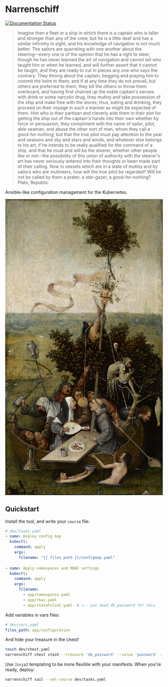 # Narrenschiff

[![Documentation Status](https://readthedocs.org/projects/narrenschiff/badge/?version=latest)](https://narrenschiff.readthedocs.io/en/latest/?badge=latest)

> Imagine then a fleet or a ship in which there is a captain who is taller and stronger than any of the crew, but he is a little deaf and has a similar infirmity in sight, and his knowledge of navigation is not much better. The sailors are quarreling with one another about the steering––every one is of the opinion that he has a right to steer, though he has never learned the art of navigation and cannot tell who taught him or when he learned, and will further assert that it cannot be taught, and they are ready to cut in pieces any one who says the contrary. They throng about the captain, begging and praying him to commit the helm to them; and if at any time they do not prevail, but others are preferred to them, they kill the others or throw them overboard, and having first chained up the noble captain's senses with drink or some narcotic drug, they mutiny and take possession of the ship and make free with the stores; thus, eating and drinking, they proceed on their voyage in such a manner as might be expected of them. Him who is their partisan and cleverly aids them in their plot for getting the ship out of the captain's hands into their own whether by force or persuasion, they compliment with the name of sailor, pilot, able seaman, and abuse the other sort of man, whom they call a good-for-nothing; but that the true pilot must pay attention to the year and seasons and sky and stars and winds, and whatever else belongs to his art, if he intends to be really qualified for the command of a ship, and that he must and will be the steerer, whether other people like or not––the possibility of this union of authority with the steerer's art has never seriously entered into their thoughts or been made part of their calling. Now in vessels which are in a state of mutiny and by sailors who are mutineers, how will the true pilot be regarded? Will he not be called by them a prater, a star-gazer, a good-for-nothing?
> Plato, Republic

Ansible-like configuration management for the Kubernetes.

![Hieronymus Bosch, Das Narrenschiff](docs/_static/hieronymus_bosch.jpg)

## Quickstart

Install the tool, and write your `course` file:

```yaml
# dev/tasks.yaml
- name: Deploy config map
  kubectl:
    command: apply
    args:
      filename: "{{ files_path }}/configmap.yaml"

- name: Apply namespaces and RBAC settings
  kubectl:
    command: apply
    args:
      filename:
        - app/namespaces.yaml
        - app/rbac.yaml
        - app/statefulset.yaml  # <-- you need db_password for this
```

Add variables in vars files:

```yaml
# dev/vars.yaml
files_path: app/configuration
```

And hide your treasure in the chest!

```sh
touch dev/chest.yaml
narrenschiff chest stash --treasure 'db_password' --value 'password' --location 'dev/'
```

Use `Jinja2` templating to be more flexible with your manifests. When you're ready, deploy:

```sh
narrenschiff sail --set-course dev/tasks.yaml
```
